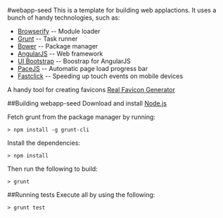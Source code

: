 #webapp-seed
This is a template for building web applactions. It uses a bunch of handy technologies, such as:
* [Browserify](http://browserify.org/) -- Module loader
* [Grunt](http://gruntjs.com/) -- Task runner
* [Bower](http://bower.io/) -- Package manager
* [AngularJS](http://angularjs.org/) -- Web framework
* [UI Bootstrap](http://angular-ui.github.io/bootstrap/) -- Boostrap for AngularJS
* [PaceJS](http://github.hubspot.com/pace/docs/welcome/) -- Automatic page load progress bar
* [Fastclick](http://ftlabs.github.io/fastclick/) -- Speeding up touch events on mobile devices

A handy tool for creating favicons [Real Favicon Generator](http://realfavicongenerator.net/)

##Building webapp-seed
Download and install [Node.js](http://nodejs.org/)

Fetch grunt from the package manager by running:
```
> npm install -g grunt-cli
```

Install the dependencies:
```
> npm install
```

Then run the following to build:
```
> grunt
```

##Running tests
Execute all by using the following:

```
> grunt test
```
